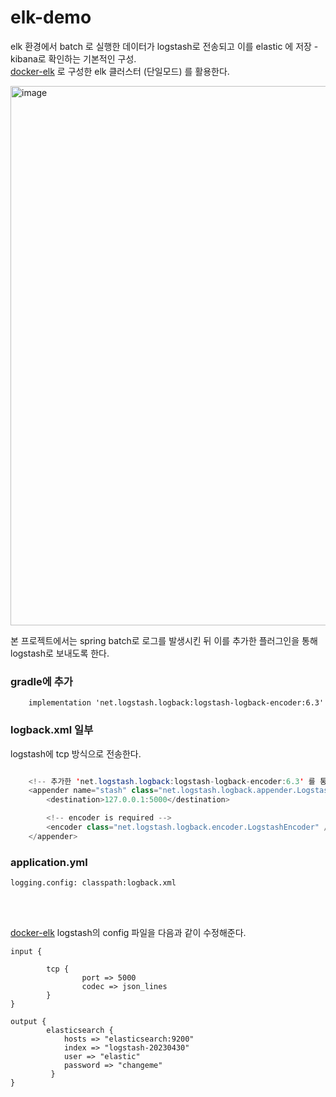 # elk-demo

elk 환경에서 batch 로 실행한 데이터가 logstash로 전송되고 이를 elastic 에 저장 - kibana로 확인하는 기본적인 구성.   
[docker-elk](https://github.com/yurim022/docker-elk-custom) 로 구성한 elk 클러스터 (단일모드) 를 활용한다.


<img width="863" alt="image" src="https://user-images.githubusercontent.com/45115557/235416632-4006146b-2afc-4327-901d-8985e8e12ea0.png">

본 프로젝트에서는 spring batch로 로그를 발생시킨 뒤 이를 추가한 플러그인을 통해 logstash로 보내도록 한다. 

### gradle에 추가

```
    implementation 'net.logstash.logback:logstash-logback-encoder:6.3'
```

### logback.xml 일부

logstash에 tcp 방식으로 전송한다.

```java

    <!-- 추가한 'net.logstash.logback:logstash-logback-encoder:6.3' 를 통해 logstash로 전송 -->
    <appender name="stash" class="net.logstash.logback.appender.LogstashTcpSocketAppender">
        <destination>127.0.0.1:5000</destination>

        <!-- encoder is required -->
        <encoder class="net.logstash.logback.encoder.LogstashEncoder" />
    </appender>

```


### application.yml 

```
logging.config: classpath:logback.xml
```

<br><br>

[docker-elk](https://github.com/yurim022/docker-elk-custom) logstash의 config 파일을 다음과 같이 수정해준다. 

```
input {

        tcp {
                port => 5000
                codec => json_lines
        }
}

output {
        elasticsearch {
            hosts => "elasticsearch:9200"
            index => "logstash-20230430"
            user => "elastic"
            password => "changeme"
         }
} 
```
